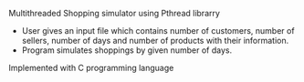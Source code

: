 Multithreaded Shopping simulator using Pthread librarry 

  - User gives an input file which contains number of customers, number of sellers, number of days and number of products with their information. 
  - Program simulates shoppings by given number of days.


Implemented with C programming language
